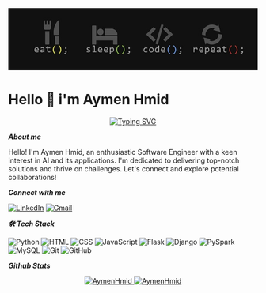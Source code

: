 
<img src="1728398033498.jpeg" />

# Hello 👋 i'm Aymen Hmid


<p align="center" ><a href="https://git.io/typing-svg"><img src="https://readme-typing-svg.herokuapp.com?font=Fira+Code&weight=700&pause=1000&center=true&vCenter=true&random=false&width=535&lines=Software+Engineer;Data+Scientist;Freelancer;" alt="Typing SVG" /></a></p>


***About me***

Hello! I'm Aymen Hmid, an enthusiastic Software Engineer with a keen interest in AI and its applications. I'm dedicated to delivering top-notch solutions and thrive on challenges. Let's connect and explore potential collaborations!

***Connect with me***

[![LinkedIn](https://img.shields.io/badge/LinkedIn-0077B5?style=for-the-badge&logo=linkedin&logoColor=white)](https://www.linkedin.com/in/aymen-hmid/)
[![Gmail](https://img.shields.io/badge/Gmail-D14836?style=for-the-badge&logo=gmail&logoColor=white)](hmidaymen97@gmail.com)

***🛠  Tech Stack***

![Python](https://img.shields.io/badge/Python-3776AB?style=for-the-badge&logo=python&logoColor=white)
![HTML](https://img.shields.io/badge/HTML5-E34F26?style=for-the-badge&logo=html5&logoColor=white)
![CSS](https://img.shields.io/badge/CSS3-1572B6?style=for-the-badge&logo=css3&logoColor=white)
![JavaScript](https://img.shields.io/badge/JavaScript-F7DF1E?style=for-the-badge&logo=javascript&logoColor=black)
![Flask](https://img.shields.io/badge/Flask-000000?style=for-the-badge&logo=flask&logoColor=white)
![Django](https://img.shields.io/badge/Django-092E20?style=for-the-badge&logo=django&logoColor=white)
![PySpark](https://img.shields.io/badge/PySpark-E25A1C?style=for-the-badge&logo=apachespark&logoColor=white)
![MySQL](https://img.shields.io/badge/MySQL-4479A1?style=for-the-badge&logo=mysql&logoColor=white)
![Git](https://img.shields.io/badge/Git-F05032?style=for-the-badge&logo=git&logoColor=white)
![GitHub](https://img.shields.io/badge/GitHub-181717?style=for-the-badge&logo=github&logoColor=white)

***Github Stats***

<p align="center" >

<a href="https://github.com/AymenHimd">

  <img height="180em" src="https://github-readme-stats.vercel.app/api/top-langs?username=AymenHmid&theme=city_lights&hide_border=false&show_icons=true&locale=en&layout=compact" alt="AymenHmid" />
  <img height="180em" src="https://github-readme-stats.vercel.app/api?username=AymenHmid&theme=city_lights&show_icons=true" alt="AymenHmid" />

</a>
</p>
